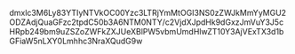 dmxlc3M6Ly83YTIyNTVkOC00Yzc3LTRjYmMtOGI3NS0zZWJkMmYyMGU2ODZAdjQuaGFzc2tpdC50b3A6NTM0NTY/c2VjdXJpdHk9dGxzJmVuY3J5cHRpb249bm9uZSZoZWFkZXJUeXBlPW5vbmUmdHlwZT10Y3AjVExTX3d1bGFiaW5nLXY0Lmhhc3NraXQudG9w
